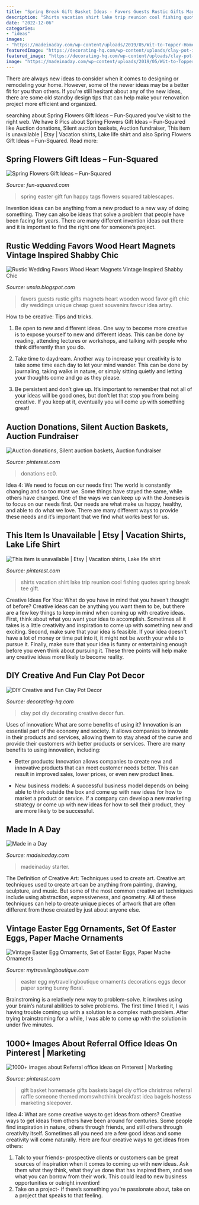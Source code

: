 ```yaml
---
title: "Spring Break Gift Basket Ideas - Favors Guests Rustic Gifts Magnets Heart Wooden Wood Favor Gift Chic Diy Weddings Unique Cheap Guest Souvenirs Favour Idea Artsy"
description: "Shirts vacation shirt lake trip reunion cool fishing quotes spring break tee gift"
date: "2022-12-06"
categories:
- "ideas"
images:
- "https://madeinaday.com/wp-content/uploads/2019/05/Wit-to-Topper-Home.jpg"
featuredImage: "https://decorating-hq.com/wp-content/uploads/clay-pot-ideas-9.jpg"
featured_image: "https://decorating-hq.com/wp-content/uploads/clay-pot-ideas-9.jpg"
image: "https://madeinaday.com/wp-content/uploads/2019/05/Wit-to-Topper-Home.jpg"
---
```



There are always new ideas to consider when it comes to designing or remodeling your home. However, some of the newer ideas may be a better fit for you than others. If you're still hesitant about any of the new ideas, there are some old standby design tips that can help make your renovation project more efficient and organized.

	

		
searching about Spring Flowers Gift Ideas – Fun-Squared you've visit to the right web. We have 8 Pics about Spring Flowers Gift Ideas – Fun-Squared like Auction donations, Silent auction baskets, Auction fundraiser, This item is unavailable | Etsy | Vacation shirts, Lake life shirt and also Spring Flowers Gift Ideas – Fun-Squared. Read more:
		
    
## Spring Flowers Gift Ideas – Fun-Squared

<img loading=lazy src="http://fun-squared.com/wp-content/uploads/2017/02/HappyEasterTag1-1024x1024.png" onerror="this.onerror=null;this.src='https://tse4.mm.bing.net/th?id=OIP.gQf3H-Fkgyc_26i7Q6JKkgHaHa&amp;pid=15.1';" alt="Spring Flowers Gift Ideas – Fun-Squared">

_Source: fun-squared.com_

>spring easter gift fun happy tags flowers squared tablescapes. 

	

Invention ideas can be anything from a new product to a new way of doing something. They can also be ideas that solve a problem that people have been facing for years. There are many different invention ideas out there and it is important to find the right one for someone’s project.

    
## Rustic Wedding Favors Wood Heart Magnets Vintage Inspired Shabby Chic

<img loading=lazy src="http://1.bp.blogspot.com/-Zaeo27It-ic/UF6bwppDLYI/AAAAAAABmi4/nVgs43xt7W4/s1600/il_570xN.335688433.jpg" onerror="this.onerror=null;this.src='https://tse3.mm.bing.net/th?id=OIP.s5jId4BQoPunL-NlfFUmbgHaI1&amp;pid=15.1';" alt="Rustic Wedding Favors Wood Heart Magnets Vintage Inspired Shabby Chic">

_Source: unxia.blogspot.com_

>favors guests rustic gifts magnets heart wooden wood favor gift chic diy weddings unique cheap guest souvenirs favour idea artsy. 

	

How to be creative: Tips and tricks.
1. Be open to new and different ideas. One way to become more creative is to expose yourself to new and different ideas. This can be done by reading, attending lectures or workshops, and talking with people who think differently than you do.
2. Take time to daydream. Another way to increase your creativity is to take some time each day to let your mind wander. This can be done by journaling, taking walks in nature, or simply sitting quietly and letting your thoughts come and go as they please.

3. Be persistent and don’t give up. It’s important to remember that not all of your ideas will be good ones, but don’t let that stop you from being creative. If you keep at it, eventually you will come up with something great!

    
## Auction Donations, Silent Auction Baskets, Auction Fundraiser

<img loading=lazy src="http://media-cache-ec0.pinimg.com/1200x/00/89/a1/0089a1e5112d2669d28408b942cef4e7.jpg" onerror="this.onerror=null;this.src='https://tse2.mm.bing.net/th?id=OIP.CitydA66LoZU7s8hOMsztwHaLt&amp;pid=15.1';" alt="Auction donations, Silent auction baskets, Auction fundraiser">

_Source: pinterest.com_

>donations ec0. 

	

Idea 4: We need to focus on our needs first
The world is constantly changing and so too must we. Some things have stayed the same, while others have changed. One of the ways we can keep up with the Joneses is to focus on our needs first. Our needs are what make us happy, healthy, and able to do what we love. There are many different ways to provide these needs and it’s important that we find what works best for us.

    
## This Item Is Unavailable | Etsy | Vacation Shirts, Lake Life Shirt

<img loading=lazy src="https://i.pinimg.com/736x/63/83/65/638365cc7219c41e842b31dde9b97625.jpg" onerror="this.onerror=null;this.src='https://tse2.mm.bing.net/th?id=OIP.seNB8wqieFdVXAvVOoqCswHaF7&amp;pid=15.1';" alt="This item is unavailable | Etsy | Vacation shirts, Lake life shirt">

_Source: pinterest.com_

>shirts vacation shirt lake trip reunion cool fishing quotes spring break tee gift. 

	

Creative Ideas For You: What do you have in mind that you haven't thought of before?
Creative ideas can be anything you want them to be, but there are a few key things to keep in mind when coming up with creative ideas. First, think about what you want your idea to accomplish. Sometimes all it takes is a little creativity and inspiration to come up with something new and exciting. Second, make sure that your idea is feasible. If your idea doesn't have a lot of money or time put into it, it might not be worth your while to pursue it. Finally, make sure that your idea is funny or entertaining enough before you even think about pursuing it. These three points will help make any creative ideas more likely to become reality.

    
## DIY Creative And Fun Clay Pot Decor

<img loading=lazy src="https://decorating-hq.com/wp-content/uploads/clay-pot-ideas-9.jpg" onerror="this.onerror=null;this.src='https://tse1.mm.bing.net/th?id=OIP.ZBC3mdWDfj7JchSGRF5aPwHaJ6&amp;pid=15.1';" alt="DIY Creative and Fun Clay Pot Decor">

_Source: decorating-hq.com_

>clay pot diy decorating creative decor fun. 

	

Uses of innovation: What are some benefits of using it?
Innovation is an essential part of the economy and society. It allows companies to innovate in their products and services, allowing them to stay ahead of the curve and provide their customers with better products or services. There are many benefits to using innovation, including: 
- Better products: Innovation allows companies to create new and innovative products that can meet customer needs better. This can result in improved sales, lower prices, or even new product lines.

- New business models: A successful business model depends on being able to think outside the box and come up with new ideas for how to market a product or service. If a company can develop a new marketing strategy or come up with new ideas for how to sell their product, they are more likely to be successful.

    
## Made In A Day

<img loading=lazy src="https://madeinaday.com/wp-content/uploads/2019/05/Wit-to-Topper-Home.jpg" onerror="this.onerror=null;this.src='https://tse4.mm.bing.net/th?id=OIP.MGbtGgYgqcHW6fNuN5H3MwHaLH&amp;pid=15.1';" alt="Made in a Day">

_Source: madeinaday.com_

>madeinaday starter. 

	

The Definition of Creative Art: Techniques used to create art.
Creative art techniques used to create art can be anything from painting, drawing, sculpture, and music. But some of the most common creative art techniques include using abstraction, expressiveness, and geometry. All of these techniques can help to create unique pieces of artwork that are often different from those created by just about anyone else.

    
## Vintage Easter Egg Ornaments, Set Of Easter Eggs, Paper Mache Ornaments

<img loading=lazy src="https://i.etsystatic.com/9295891/r/il/47f212/1421864634/il_fullxfull.1421864634_5mel.jpg" onerror="this.onerror=null;this.src='https://tse4.mm.bing.net/th?id=OIP.y1Xi9ol6f5M2mhvyidv52QHaJ4&amp;pid=15.1';" alt="Vintage Easter Egg Ornaments, Set of Easter Eggs, Paper Mache Ornaments">

_Source: mytravelingboutique.com_

>easter egg mytravelingboutique ornaments decorations eggs decor paper spring bunny floral. 

	

Brainstroming is a relatively new way to problem-solve. It involves using your brain’s natural abilities to solve problems. The first time I tried it, I was having trouble coming up with a solution to a complex math problem. After trying brainstroming for a while, I was able to come up with the solution in under five minutes.

    
## 1000+ Images About Referral Office Ideas On Pinterest | Marketing

<img loading=lazy src="https://s-media-cache-ak0.pinimg.com/736x/ab/e0/d7/abe0d7d8e389cf965f04054118a096d6.jpg" onerror="this.onerror=null;this.src='https://tse4.mm.bing.net/th?id=OIP.03pc5XZ3YdgynCGoGvKz2wAAAA&amp;pid=15.1';" alt="1000+ images about Referral office ideas on Pinterest | Marketing">

_Source: pinterest.com_

>gift basket homemade gifts baskets bagel diy office christmas referral raffle someone themed momswhothink breakfast idea bagels hostess marketing sleepover. 

	

Idea 4: What are some creative ways to get ideas from others?
Creative ways to get ideas from others have been around for centuries. Some people find inspiration in nature, others through friends, and still others through creativity itself. Sometimes all you need are a few good ideas and some creativity will come naturally. Here are four creative ways to get ideas from others: 
1) Talk to your friends- prospective clients or customers can be great sources of inspiration when it comes to coming up with new ideas. Ask them what they think, what they’ve done that has inspired them, and see what you can borrow from their work. This could lead to new business opportunities or outright invention! 
2) Take on a project- if there’s something you’re passionate about, take on a project that speaks to that feeling.

